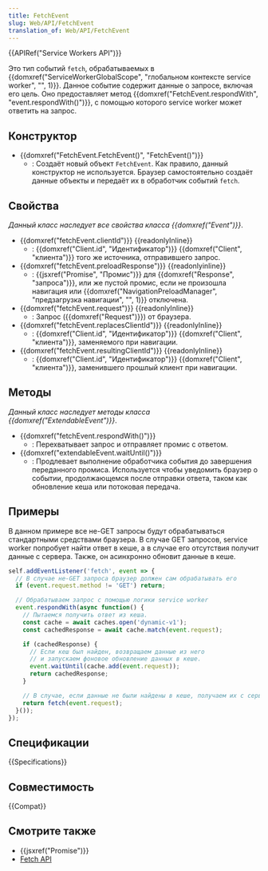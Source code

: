 ```yaml
---
title: FetchEvent
slug: Web/API/FetchEvent
translation_of: Web/API/FetchEvent
---
```


{{APIRef("Service Workers API")}}

Это тип событий `fetch`, обрабатываемых в {{domxref("ServiceWorkerGlobalScope", "глобальном контексте service worker", "", 1)}}. Данное событие содержит данные о запросе, включая его цель. Оно предоставляет метод {{domxref("FetchEvent.respondWith", "event.respondWith()")}}, с помощью которого service worker может ответить на запрос.

## Конструктор

- {{domxref("FetchEvent.FetchEvent()", "FetchEvent()")}}
  - : Создаёт новый объект `FetchEvent`. Как правило, данный конструктор не используется. Браузер самостоятельно создаёт данные объекты и передаёт их в обработчик событий `fetch`.

## Свойства

_Данный класс наследует все свойства класса {{domxref("Event")}}_.

- {{domxref("fetchEvent.clientId")}} {{readonlyInline}}
  - : {{domxref("Client.id", "Идентификатор")}} {{domxref("Client", "клиента")}} того же источника, отправившего запрос.
- {{domxref("fetchEvent.preloadResponse")}} {{readonlyinline}}
  - : {{jsxref("Promise", "Промис")}} для {{domxref("Response", "запроса")}}, или же пустой промис, если не произошла навигация или {{domxref("NavigationPreloadManager", "предзагрузка навигации", "", 1)}} отключена.
- {{domxref("fetchEvent.request")}} {{readonlyInline}}
  - : Запрос ({{domxref("Request")}}) от браузера.
- {{domxref("fetchEvent.replacesClientId")}} {{readonlyInline}}
  - : {{domxref("Client.id", "Идентификатор")}} {{domxref("Client", "клиента")}}, заменяемого при навигации.
- {{domxref("fetchEvent.resultingClientId")}} {{readonlyInline}}
  - : {{domxref("Client.id", "Идентификатор")}} {{domxref("Client", "клиента")}}, заменившего прошлый клиент при навигации.

## Методы

_Данный класс наследует методы класса_ _{{domxref("ExtendableEvent")}}_.

- {{domxref("fetchEvent.respondWith()")}}
  - : Перехватывает запрос и отправляет промис с ответом.
- {{domxref("extendableEvent.waitUntil()")}}
  - : Продлевает выполнение обработчика события до завершения переданного промиса. Используется чтобы уведомить браузер о событии, продолжающемся после отправки ответа, таком как обновление кеша или потоковая передача.

## Примеры

В данном примере все не-GET запросы будут обрабатываться стандартными средствами браузера. В случае GET запросов, service worker попробует найти ответ в кеше, а в случае его отсутствия получит данные с сервера. Также, он асинхронно обновит данные в кеше.

```js
self.addEventListener('fetch', event => {
  // В случае не-GET запроса браузер должен сам обрабатывать его
  if (event.request.method != 'GET') return;

  // Обрабатываем запрос с помощью логики service worker
  event.respondWith(async function() {
    // Пытаемся получить ответ из кеша.
    const cache = await caches.open('dynamic-v1');
    const cachedResponse = await cache.match(event.request);

    if (cachedResponse) {
      // Если кеш был найден, возвращаем данные из него
      // и запускаем фоновое обновление данных в кеше.
      event.waitUntil(cache.add(event.request));
      return cachedResponse;
    }

    // В случае, если данные не были найдены в кеше, получаем их с сервера.
    return fetch(event.request);
  }());
});
```

## Спецификации

{{Specifications}}

## Совместимость

{{Compat}}

## Смотрите также

- {{jsxref("Promise")}}
- [Fetch API](/ru/docs/Web/API/Fetch_API)
